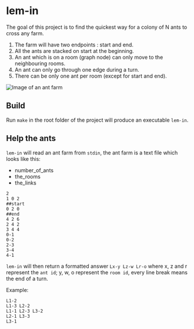 # lem-in
The goal of this project is to find the quickest way for a colony of N ants to cross any farm.

1. The farm will have two endpoints : start and end.
2. All the ants are stacked on start at the beginning.
3. An ant which is on a room (graph node) can only move to the neighbouring rooms.
4. An ant can only go through one edge during a turn.
5. There can be only one ant per room (except for start and end).

![Image of an ant farm](https://github.com/borisdibon/lem-in/blob/master/ant_colony.png?raw=true)

## Build
Run `make` in the root folder of the project will produce an executable `lem-in`.

## Help the ants
`lem-in` will read an ant farm from `stdin`, the ant farm is a text file which looks like this: 

* number_of_ants
* the_rooms
* the_links

```
2
1 0 2
##start
0 2 0
##end
4 2 6
2 4 2
3 4 4
0-1
0-2
2-3
3-4
4-1
```
`lem-in` will then return a formatted answer `Lx-y Lz-w Lr-o` where x, z and r represent the `ant id`; y, w, o represent the `room id`, every line break means the end of a turn.

Example:

```
L1-2
L1-3 L2-2
L1-1 L2-3 L3-2
L2-1 L3-3
L3-1
```
